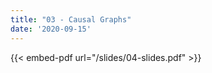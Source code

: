 ```yaml
---
title: "03 - Causal Graphs"
date: '2020-09-15'
---
```


{{< embed-pdf url="/slides/04-slides.pdf" >}}



